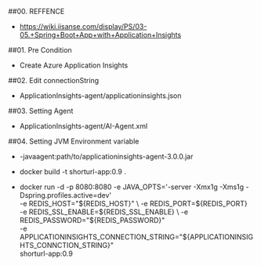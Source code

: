 ##00. REFFENCE
 - https://wiki.iisanse.com/display/PS/03-05.+Spring+Boot+App+with+Application+Insights

##01. Pre Condition
- Create Azure Application Insights

##02. Edit connectionString
- ApplicationInsights-agent/applicationinsights.json
  
##03. Setting Agent
- ApplicationInsights-agent/AI-Agent.xml

##04. Setting JVM Environment variable 
- -javaagent:path/to/applicationinsights-agent-3.0.0.jar


- docker build -t shorturl-app:0.9 .

- docker run -d -p 8080:8080 -e JAVA_OPTS='-server -Xmx1g -Xms1g -Dspring.profiles.active=dev' \
			  -e REDIS_HOST="${REDIS_HOST}" \
			  -e REDIS_PORT=${REDIS_PORT} \
			  -e REDIS_SSL_ENABLE=${REDIS_SSL_ENABLE} \
			  -e REDIS_PASSWORD="${REDIS_PASSWORD}" \
			  -e APPLICATIONINSIGHTS_CONNECTION_STRING="${APPLICATIONINSIGHTS_CONNCTION_STRING}" \
			  shorturl-app:0.9
 
			  
